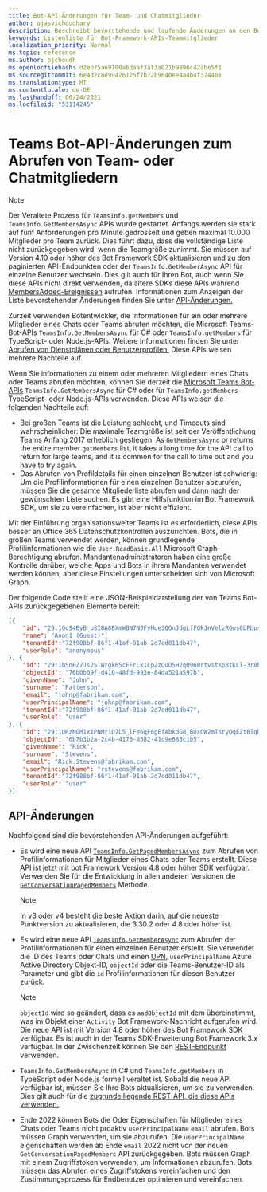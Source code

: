 ```yaml
---
title: Bot-API-Änderungen für Team- und Chatmitglieder
author: ojasvichoudhary
description: Beschreibt bevorstehende und laufende Änderungen an den Bot-APIs, die zum Abrufen von Mitgliedern von Teams und Chats verwendet werden.
keywords: Listenliste für Bot-Framework-APIs-Teammitglieder
localization_priority: Normal
ms.topic: reference
ms.author: ojchoudh
ms.openlocfilehash: d2eb75a69100a6daaf3af3a021b9896c42abe5f1
ms.sourcegitcommit: 6e4d2c8e99426125f7b72b9640ee4a4b4f374401
ms.translationtype: MT
ms.contentlocale: de-DE
ms.lasthandoff: 06/24/2021
ms.locfileid: "53114245"
---
```

# <a name="teams-bot-api-changes-to-fetch-team-or-chat-members"></a>Teams Bot-API-Änderungen zum Abrufen von Team- oder Chatmitgliedern

>[!NOTE]
> Der Veraltete Prozess für `TeamsInfo.getMembers` und `TeamsInfo.GetMembersAsync` APIs wurde gestartet. Anfangs werden sie stark auf fünf Anforderungen pro Minute gedrosselt und geben maximal 10.000 Mitglieder pro Team zurück. Dies führt dazu, dass die vollständige Liste nicht zurückgegeben wird, wenn die Teamgröße zunimmt.
> Sie müssen auf Version 4.10 oder höher des Bot Framework SDK aktualisieren und zu den paginierten API-Endpunkten oder der `TeamsInfo.GetMemberAsync` API für einzelne Benutzer wechseln. Dies gilt auch für Ihren Bot, auch wenn Sie diese APIs nicht direkt verwenden, da ältere SDKs diese APIs während [MembersAdded-Ereignissen](../bots/how-to/conversations/subscribe-to-conversation-events.md#team-members-added) aufrufen. Informationen zum Anzeigen der Liste bevorstehender Änderungen finden Sie unter [API-Änderungen.](team-chat-member-api-changes.md#api-changes) 

Zurzeit verwenden Botentwickler, die Informationen für ein oder mehrere Mitglieder eines Chats oder Teams abrufen möchten, die Microsoft Teams-Bot-APIs `TeamsInfo.GetMembersAsync` für C# oder `TeamsInfo.getMembers` für TypeScript- oder Node.js-APIs. Weitere Informationen finden Sie unter [Abrufen von Dienstplänen oder Benutzerprofilen.](../bots/how-to/get-teams-context.md#fetch-the-roster-or-user-profile) Diese APIs weisen mehrere Nachteile auf.

Wenn Sie informationen zu einem oder mehreren Mitgliedern eines Chats oder Teams abrufen möchten, können Sie derzeit die [Microsoft Teams Bot-APIs](/microsoftteams/platform/bots/how-to/get-teams-context?tabs=dotnet#fetch-the-roster-or-user-profile) `TeamsInfo.GetMembersAsync` für C# oder für `TeamsInfo.getMembers` TypeScript- oder Node.js-APIs verwenden. Diese APIs weisen die folgenden Nachteile auf:

* Bei großen Teams ist die Leistung schlecht, und Timeouts sind wahrscheinlicher: Die maximale Teamgröße ist seit der Veröffentlichung Teams Anfang 2017 erheblich gestiegen. As `GetMembersAsync` or returns the entire member `getMembers` list, it takes a long time for the API call to return for large teams, and it is common for the call to time out and you have to try again.
* Das Abrufen von Profildetails für einen einzelnen Benutzer ist schwierig: Um die Profilinformationen für einen einzelnen Benutzer abzurufen, müssen Sie die gesamte Mitgliederliste abrufen und dann nach der gewünschten Liste suchen. Es gibt eine Hilfsfunktion im Bot Framework SDK, um sie zu vereinfachen, ist aber nicht effizient.

Mit der Einführung organisationsweiter Teams ist es erforderlich, diese APIs besser an Office 365 Datenschutzkontrollen auszurichten. Bots, die in großen Teams verwendet werden, können grundlegende Profilinformationen wie die `User.ReadBasic.All` Microsoft Graph-Berechtigung abrufen. Mandantenadministratoren haben eine große Kontrolle darüber, welche Apps und Bots in ihrem Mandanten verwendet werden können, aber diese Einstellungen unterscheiden sich von Microsoft Graph.

Der folgende Code stellt eine JSON-Beispieldarstellung der von Teams Bot-APIs zurückgegebenen Elemente bereit:

```json
[{
    "id": "29:1GcS4EyB_oSI8A88XmWBN7NJFyMqe3QGnJdgLfFGkJnVelzRGos0bPbpsfJjcbAD22bmKc4GMbrY2g4JDrrA8vM06X1-cHHle4zOE6U4ttcc",
    "name": "Anon1 (Guest)",
    "tenantId":"72f988bf-86f1-41af-91ab-2d7cd011db47",
    "userRole": "anonymous"
}, {
    "id": "29:1bSnHZ7Js2STWrgk6ScEErLk1Lp2zQuD5H2qQ960rtvstKp8tKLl-3r8b6DoW0QxZimuTxk_kupZ1DBMpvIQQUAZL-PNj0EORDvRZXy8kvWk",
    "objectId": "76b0b09f-d410-48fd-993e-84da521a597b",
    "givenName": "John",
    "surname": "Patterson",
    "email": "johnp@fabrikam.com",
    "userPrincipalName": "johnp@fabrikam.com",
    "tenantId":"72f988bf-86f1-41af-91ab-2d7cd011db47",
    "userRole": "user"
}, {
    "id": "29:1URzNQM1x1PNMr1D7L5_lFe6qF6gEfAbkdG8_BUxOW2mTKryQqEZtBTqDt10-MghkzjYDuUj4KG6nvg5lFAyjOLiGJ4jzhb99WrnI7XKriCs",
    "objectId": "6b7b3b2a-2c4b-4175-8582-41c9e685c1b5",
    "givenName": "Rick",
    "surname": "Stevens",
    "email": "Rick.Stevens@fabrikam.com",
    "userPrincipalName": "rstevens@fabrikam.com",
    "tenantId":"72f988bf-86f1-41af-91ab-2d7cd011db47",
    "userRole": "user"
}]
```

## <a name="api-changes"></a>API-Änderungen

Nachfolgend sind die bevorstehenden API-Änderungen aufgeführt:

* Es wird eine neue API [`TeamsInfo.GetPagedMembersAsync`](/microsoftteams/platform/bots/how-to/get-teams-context?tabs=dotnet#fetch-the-roster-or-user-profile) zum Abrufen von Profilinformationen für Mitglieder eines Chats oder Teams erstellt. Diese API ist jetzt mit bot Framework Version 4.8 oder höher SDK verfügbar. Verwenden Sie für die Entwicklung in allen anderen Versionen die [`GetConversationPagedMembers`](/dotnet/api/microsoft.bot.connector.conversationsextensions.getconversationpagedmembersasync?view=botbuilder-dotnet-stable&preserve-view=true) Methode.

    > [!NOTE]
    > In v3 oder v4 besteht die beste Aktion darin, auf die neueste Punktversion zu aktualisieren, die 3.30.2 oder 4.8 oder höher ist.

* Es wird eine neue API [`TeamsInfo.GetMemberAsync`](/microsoftteams/platform/bots/how-to/get-teams-context?tabs=dotnet#get-single-member-details) zum Abrufen der Profilinformationen für einen einzelnen Benutzer erstellt. Sie verwendet die ID des Teams oder Chats und einen [UPN,](/windows/win32/ad/naming-properties#userprincipalname) `userPrincipalName` Azure Active Directory Objekt-ID, `objectId` oder die Teams-Benutzer-ID als Parameter und gibt die `id` Profilinformationen für diesen Benutzer zurück.

    > [!NOTE]
    > `objectId` wird so geändert, dass es `aadObjectId` mit dem übereinstimmt, was im Objekt einer `Activity` Bot Framework-Nachricht aufgerufen wird. Die neue API ist mit Version 4.8 oder höher des Bot Framework SDK verfügbar. Es ist auch in der Teams SDK-Erweiterung Bot Framework 3.x verfügbar. In der Zwischenzeit können Sie den [REST-Endpunkt](/microsoftteams/platform/bots/how-to/get-teams-context?tabs=json#get-single-member-details) verwenden.

* `TeamsInfo.GetMembersAsync` in C# und `TeamsInfo.getMembers` in TypeScript oder Node.js formell veraltet ist. Sobald die neue API verfügbar ist, müssen Sie Ihre Bots aktualisieren, um sie zu verwenden. Dies gilt auch für die [zugrunde liegende REST-API, die diese APIs verwenden.](/microsoftteams/platform/bots/how-to/get-teams-context?tabs=json#tabpanel_CeZOj-G++Q_json)
* Ende 2022 können Bots die Oder Eigenschaften für Mitglieder eines Chats oder Teams nicht proaktiv `userPrincipalName` `email` abrufen. Bots müssen Graph verwenden, um sie abzurufen. Die `userPrincipalName` eigenschaften werden ab Ende `email` 2022 nicht von der neuen `GetConversationPagedMembers` API zurückgegeben. Bots müssen Graph mit einem Zugriffstoken verwenden, um Informationen abzurufen. Bots müssen das Abrufen eines Zugriffstokens vereinfachen und den Zustimmungsprozess für Endbenutzer optimieren und vereinfachen.
